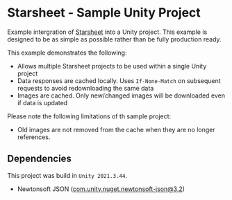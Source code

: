 # Starsheet - Sample Unity Project

Example intergration of [Starsheet](https://starsheet.app) into a Unity project. This example is designed to be as simple as possible rather than be fully production ready. 

This example demonstrates the following: 

* Allows multiple Starsheet projects to be used within a single Unity project
* Data responses are cached locally. Uses `If-None-Match` on subsequent requests to avoid redownloading the same data
* Images are cached. Only new/changed images will be downloaded even if data is updated

Please note the following limitations of th sample project: 

* Old images are not removed from the cache when they are no longer references. 

## Dependencies

This project was build in `Unity 2021.3.44`. 

* Newtonsoft JSON ([com.unity.nuget.newtonsoft-json@3.2](https://docs.unity3d.com/Packages/com.unity.nuget.newtonsoft-json@3.2/manual/index.html))
